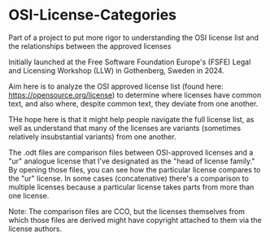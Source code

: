 # OSI-License-Categories
Part of a project to put more rigor to understanding the OSI license list and the relationships between the approved licenses

Initially launched at the Free Software Foundation Europe's (FSFE) Legal and Licensing Workshop (LLW) in Gothenberg, Sweden in 2024.

Aim here is to analyze the OSI approved license list (found here: https://opensource.org/license) to determine where licenses have common text, and also where, despite common text, they deviate from one another.

THe hope here is that it might help people navigate the full license list, as well as understand that many of the licenses are variants (sometimes relatively insubstantial variants) from one another.

The .odt files are comparison files between OSI-approved licenses and a "ur" analogue license that I've designated as the "head of license family." By opening those files, you can see how the particular license compares to the "ur" license. In some cases (concatenative) there's a comparison to multiple licenses because a particular license takes parts from more than one license.

Note: The comparison files are CCO, but the licenses themselves from which those files are derived might have copyright attached to them via the license authors.
